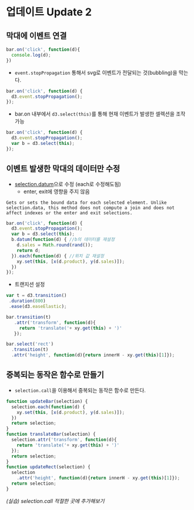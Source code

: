 업데이트 Update 2
===

막대에 이벤트 연결
---

```javascript
bar.on('click', function(d){
  console.log(d);
})
```

- `event.stopPropagation` 통해서 svg로 이벤트가 전달되는 것(bubbling)을 막는다.

```javascript
bar.on('click', function(d) {
  d3.event.stopPropagation();
});
```

- bar.on 내부에서 `d3.select(this)`를 통해 현재 이벤트가 발생한 셀렉션을 조작 가능

```javascript
bar.on('click', function(d) {
  d3.event.stopPropagation();
  var b = d3.select(this);
});

```

이벤트 발생한 막대의 데이터만 수정
---

- [selection.datum](https://github.com/d3/d3-selection#selection_datum)으로 수정 (each로 수정해도됨)
  - enter, exit에 영향을 주지 않음
```
Gets or sets the bound data for each selected element. Unlike selection.data, this method does not compute a join and does not affect indexes or the enter and exit selections.
```

```javascript
bar.on('click', function(d) {
  d3.event.stopPropagation();
  var b = d3.select(this);
  b.datum(function(d) { //b의 데이터를 재설정
    d.sales = Math.round(rand());
    return d;
  }).each(function(d) { //위치 값 재설정
    xy.set(this, [x(d.product), y(d.sales)]);
  })
});
```

- 트랜지션 설정

```javascript
var t = d3.transition()
 .duration(800)
 .ease(d3.easeElastic);

bar.transition(t)
   .attr('transform', function(d){
     return 'translate('+ xy.get(this) + ')'
   });

bar.select('rect')
  .transition(t)
  .attr('height', function(d){return innerH - xy.get(this)[1]});
```

중복되는 동작은 함수로 만들기
---
- `selection.call`을 이용해서 중복되는 동작은 함수로 만든다.

```javascript
function updateBar(selection) {
  selection.each(function(d) {
    xy.set(this, [x(d.product), y(d.sales)]);
  })
  return selection;
}
function translateBar(selection) {
  selection.attr('transform', function(d){
    return 'translate('+ xy.get(this) + ')'
  });
  return selection;
}
function updateRect(selection) {
  selection
    .attr('height', function(d){return innerH - xy.get(this)[1]});
  return selection;
}
```

*(실습) selection.call 적절한 곳에 추가해보기*
